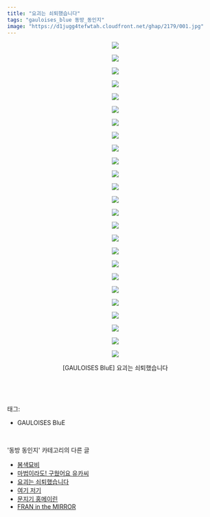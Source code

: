 ```yaml
---
title: "요괴는 쇠퇴했습니다"
tags: "gauloises_blue 동방_동인지"
image: "https://d1jugg4tefwtah.cloudfront.net/ghap/2179/001.jpg"
---
```

<div class="article">
<p style="text-align: center; clear: none; float: none;"><img src="{{ site.imgserver11 }}/ghap/2179/001.jpg"/></p>
<p style="text-align: center; clear: none; float: none;"><img src="{{ site.imgserver11 }}/ghap/2179/002.jpg"/></p>
<p style="text-align: center; clear: none; float: none;"><img src="{{ site.imgserver11 }}/ghap/2179/003.jpg"/></p>
<p style="text-align: center; clear: none; float: none;"><img src="{{ site.imgserver11 }}/ghap/2179/004.jpg"/></p>
<p style="text-align: center; clear: none; float: none;"><img src="{{ site.imgserver11 }}/ghap/2179/005.jpg"/></p>
<p style="text-align: center; clear: none; float: none;"><img src="{{ site.imgserver11 }}/ghap/2179/006.jpg"/></p>
<p style="text-align: center; clear: none; float: none;"><img src="{{ site.imgserver11 }}/ghap/2179/007.jpg"/></p>
<p style="text-align: center; clear: none; float: none;"><img src="{{ site.imgserver11 }}/ghap/2179/008.jpg"/></p>
<p style="text-align: center; clear: none; float: none;"><img src="{{ site.imgserver11 }}/ghap/2179/009.jpg"/></p>
<p style="text-align: center; clear: none; float: none;"><img src="{{ site.imgserver11 }}/ghap/2179/010.jpg"/></p>
<p style="text-align: center; clear: none; float: none;"><img src="{{ site.imgserver11 }}/ghap/2179/011.jpg"/></p>
<p style="text-align: center; clear: none; float: none;"><img src="{{ site.imgserver11 }}/ghap/2179/012.jpg"/></p>
<p style="text-align: center; clear: none; float: none;"><img src="{{ site.imgserver11 }}/ghap/2179/013.jpg"/></p>
<p style="text-align: center; clear: none; float: none;"><img src="{{ site.imgserver11 }}/ghap/2179/014.jpg"/></p>
<p style="text-align: center; clear: none; float: none;"><img src="{{ site.imgserver11 }}/ghap/2179/015.jpg"/></p>
<p style="text-align: center; clear: none; float: none;"><img src="{{ site.imgserver11 }}/ghap/2179/016.jpg"/></p>
<p style="text-align: center; clear: none; float: none;"><img src="{{ site.imgserver11 }}/ghap/2179/017.jpg"/></p>
<p style="text-align: center; clear: none; float: none;"><img src="{{ site.imgserver11 }}/ghap/2179/018.jpg"/></p>
<p style="text-align: center; clear: none; float: none;"><img src="{{ site.imgserver11 }}/ghap/2179/019.jpg"/></p>
<p style="text-align: center; clear: none; float: none;"><img src="{{ site.imgserver11 }}/ghap/2179/020.jpg"/></p>
<p style="text-align: center; clear: none; float: none;"><img src="{{ site.imgserver11 }}/ghap/2179/021.jpg"/></p>
<p style="text-align: center; clear: none; float: none;"><img src="{{ site.imgserver11 }}/ghap/2179/022.jpg"/></p>
<p style="text-align: center; clear: none; float: none;"><img src="{{ site.imgserver11 }}/ghap/2179/023.jpg"/></p>
<p style="text-align: center; clear: none; float: none;"><img src="{{ site.imgserver11 }}/ghap/2179/024.jpg"/></p>
<p style="text-align: center; clear: none; float: none;"><img src="{{ site.imgserver11 }}/ghap/2179/025.jpg"/></p>
<p style="text-align: center; clear: none; float: none;">[GAULOISES BluE] 요괴는 쇠퇴했습니다</p>
<p><br/></p>
</div><br/>
<div class="tagTrail">
<p>태그: </p>
<ul>
<li>GAULOISES BluE</li>
</ul>
</div><br/>
<div class="another">
<p>'동방 동인지' 카테고리의 다른 글</p>
<ul>
<li><a href="/ghap_2181">봄색묘비</a></li>
<li><a href="/ghap_2180">마법이라도! 구웠어요 유카씨</a></li>
<li><a href="/ghap_2179">요괴는 쇠퇴했습니다</a></li>
<li><a href="/ghap_2178">여기 저기</a></li>
<li><a href="/ghap_2177">문지기 홍메이린</a></li>
<li><a href="/ghap_2176">FRAN in the MIRROR</a></li>
</ul>
</div><br/>
<div class="cb_module cb_fluid">
<div class="cb_wrt cb_profile">
</div><!-- commentList close -->
</div><br/>
